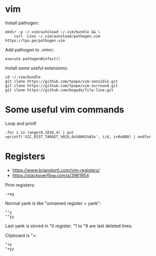 # vim
Install pathogen:

    mkdir -p ~/.vim/autoload ~/.vim/bundle && \
        curl -LSso ~/.vim/autoload/pathogen.vim https://tpo.pe/pathogen.vim

Add pathogen to .vimrc:

    execute pathogen#infect()

Install some useful extensions:

    cd ~/.vim/bundle
    git clone https://github.com/tpope/vim-sensible.git
    git clone https://github.com/tpope/vim-surround.git
    git clone https://github.com/bogado/file-line.git

# Some useful vim commands
Loop and printf

    :for i in range(0,1016,4) | put =printf('GIC_DIST_TARGET_%02X,0x50041%03x', i/4, i+0x800) | endfor

# Registers
- https://www.brianstorti.com/vim-registers/
- https://stackoverflow.com/a/3961954

Print registers:

    :reg

Normal yank is like "unnamed register + yank":

    ""y
    ""yy

Last yank is stored in "0 register. "1 to "9 are last deleted lines.

Clipboard is "+:

    "+y
    "+yy
